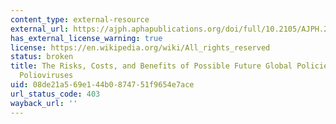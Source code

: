 ```yaml
---
content_type: external-resource
external_url: https://ajph.aphapublications.org/doi/full/10.2105/AJPH.2007.122192?url_ver=Z39.88-2003&rfr_id=ori%3Arid%3Acrossref.org&rfr_dat=cr_pub%3Dpubmed
has_external_license_warning: true
license: https://en.wikipedia.org/wiki/All_rights_reserved
status: broken
title: The Risks, Costs, and Benefits of Possible Future Global Policies for Managing
  Polioviruses
uid: 08de21a5-69e1-44b0-8747-51f9654e7ace
url_status_code: 403
wayback_url: ''
---
```

